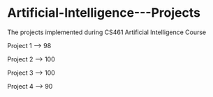 # Artificial-Intelligence---Projects
The projects implemented during CS461 Artificial Intelligence Course

Project 1 --> 98

Project 2 --> 100

Project 3 --> 100

Project 4 --> 90
